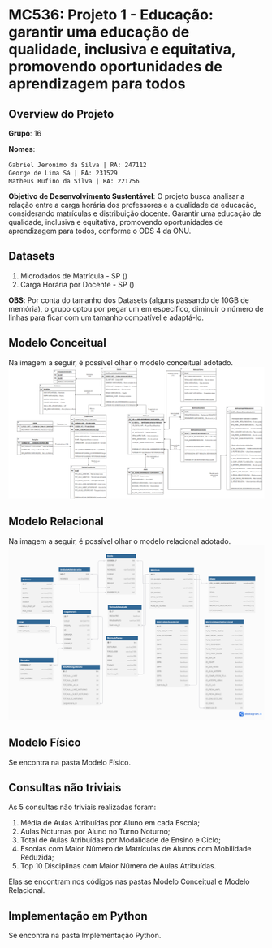 # **MC536: Projeto 1 - Educação: garantir uma educação de qualidade, inclusiva e equitativa, promovendo oportunidades de aprendizagem para todos**


## **Overview do Projeto**

**Grupo**: 16

**Nomes**:
   
    Gabriel Jeronimo da Silva | RA: 247112 
    George de Lima Sá | RA: 231529 
    Matheus Rufino da Silva | RA: 221756

**Objetivo de Desenvolvimento Sustentável**: O projeto busca analisar a relação entre a carga horária dos professores e a qualidade da educação, considerando matrículas e distribuição docente. Garantir uma educação de qualidade, inclusiva e equitativa, promovendo oportunidades de aprendizagem para todos, conforme o ODS 4 da ONU.

## **Datasets**

1. Microdados de Matrícula - SP ()
2. Carga Horária por Docente - SP ()
   
**OBS**: Por conta do tamanho dos Datasets (alguns passando de 10GB de memória), o grupo optou por pegar um em específico, diminuir o número de linhas para ficar com um tamanho compatível e adaptá-lo. 


## **Modelo Conceitual**
Na imagem a seguir, é possível olhar o modelo conceitual adotado.
![Modelo Conceitual](modelo-conceitual/modelo-conceitual.png)

## **Modelo Relacional**
Na imagem a seguir, é possível olhar o modelo relacional adotado.
![Modelo Relacional](modelo-relacional/Modelo_Relacional_imagem.png)

## **Modelo Físico**
Se encontra na pasta Modelo Físico.

## **Consultas não triviais**
As 5 consultas não triviais realizadas foram:
1. Média de Aulas Atribuídas por Aluno em cada Escola;
2. Aulas Noturnas por Aluno no Turno Noturno;
3. Total de Aulas Atribuídas por Modalidade de Ensino e Ciclo;
4. Escolas com Maior Número de Matrículas de Alunos com Mobilidade Reduzida;
5. Top 10 Disciplinas com Maior Número de Aulas Atribuídas.

Elas se encontram nos códigos nas pastas Modelo Conceitual e Modelo Relacional.

## **Implementação em Python**
Se encontra na pasta Implementação Python.
